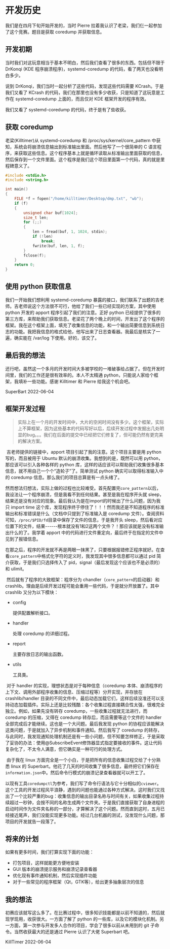 # 开发历史 
我们是在四月下旬开始开发的，当时 Pierre 拉着我认识了老梁，我们仨一起参加了这个竞赛。题目是获取 coredump 并获取信息。

## 开发初期

当时我们对这玩意相当于基本不明白，然后我们查看了很多的东西。包括但不限于 DrKonqi (KDE 程序崩溃程序)，systemd-coredump 的代码，看了两天也没看明白多少。

说到 DrKonqi，我们当时一起分析了这些代码，发现这些代码需要 KCrash。于是我们又看了 KCrash 的代码，我们在那里也没有多少收获，只是知道了这玩意是工作在 systemd-coredump 上面的，而且仅对 KDE 框架开发的程序有效。

我们又看了 systemd-coredump 的代码，终于是有了些收获。

## 获取 coredump
老梁(Killtimer)从 systemd-coredump 和 /proc/sys/kernel/core_pattern 中获知，系统会将崩溃信息输出到标准输出里面。然后他写了一个很简单的 C 语言程序，来获取这些信息。这个程序基本上就是循环读取从标准输出里面获取的信息，然后保存到一个文件里面。这个程序是我们这个项目里面第一个代码，真的就是里程碑意义了。

```c
#include <stdio.h>
#include <string.h>

int main()
{
	FILE *f = fopen("/home/killtimer/Desktop/dmp.txt", "wb");
	if (f)
	{
		unsigned char buf[1024];
		size_t len;
		for (;;)
		{
			len = fread(buf, 1, 1024, stdin);
			if (!len)
				break;
			fwrite(buf, len, 1, f);
		}
		fclose(f);
	}
	return 0;
}
```

## 使用 python 获取信息

我们一开始我们想利用 systemd-coredump 暴露的接口，我们联系了出题的吉老师。吉老师说这个方法很不可行，他给了我们一些已经实现的方案，其中使用 python 开发的 apport 程序引起了我们的注意。正好 python 已经提供了很多的第三方库，来帮助我们获取信息。老梁花了两个晚上的时间，开发出了这个程序的框架。我在这个框架上面，填充了收集信息的功能，和一个输出简要信息到系统日志的功能。我把我信息的格式给他，他写出来了日志查看器。我最后是核实了一遍，确实能在 /var/log 下使用。好的，该交了。

## 最后我的想法

还行吧，虽然这一个多月的开发时间大多被学校的一堆破事给占据了。但在开发时间里，我们的工作还是很有效率的。本人不太精通 python，只能说人家给个框架，我填补一些功能。感谢 Killtimer 和 Pierre 给我这个机会吧。

SuperBart 2022-06-04



## 框架开发过程

> 实际上在一个月的开发时间中，大片的空闲时间没有多少。这个框架，实际上不算框架，因为这些基本的代码写好以后，后续开发过程中发掘出几处明显的bug。。。我们在后面的提交中已经把它们修复了，但可能仍然有更完美的解决方案。

​		吉老师提供的链接中，apport 项目引起了我的注意。这个项目主要是用 python 写的，而且被用于 Ubuntu 默认的崩溃收集。我想到的是，既然可以用 python，那应该可以引入各种各样的 python 库，这样的话应该可以帮助我们收集很多基本信息，就不用自己一个个“造轮子”了。简单测试 python 确实可以取得标准输入中的 coredump 信息。那么我们的项目总算是有一点头绪了。

​		然而想法归想法，实际上做的过程也比较难受。首先配置完`core_pattern`以后，我设法让一个程序崩溃，但是我看不到任何结果。甚至是我在程序开头就 sleep，结果还是没有对应的现象。最后我认为是在import的时候出了什么问题，因为我只 import time 这个库，发现程序终于停住了！！！然而我还是不知道程序的标准输出和标准错误是什么（文档中只提到了标准输入是 coredump 文件）。查阅资料可知，`/proc/$PID/fd`目录中保存了文件的信息，于是我开头 sleep，然后看对应位置下的文件，结果------根本就没有1和2这两个文件？！那应该就是没有标准输出什么的了。我学着 apport 中的代码进行文件重定向，最后终于在指定的文件中见到了报错信息。

​		在那之后，程序的开发就不再是两眼一抹黑了，只要根据报错修正程序就好。在查看`core_pattern`中格式化字符的定义时，我发现其中很多信息都可以通过 pid 简介获取，于是我们只选择传入了 pid，signal（最后发现这个应该也不是必须的）和 ulimit。

​		然后就有了程序的大致框架：程序分为 chandler（`core_pattern`的启动器）和 crashlib。理由是后续开发过程可能会重用一些代码，于是就分开放置了。其中 crashlib 又分为以下模块：

* config

  提供配置解析接口。

* handler

  处理 coredump 的详细过程。

* report

  主要存放日志的输出函数。

* utils

  工具类。

​		对于 handler 的实现，理想状态是对于每种信息（coredump 本体、崩溃程序的上下文、调用外部程序收集的信息、压缩过程等）分开实现，并存放在 crashlib/handler 目录的不同文件中，最后动态加载它们，这样后续没准还可以支持动态加载插件。实际上还是比较残酷：各个收集过程直接耦合性太强，很难完全独立。例如，如果先没有转存 coredump，一些收集过程就无法进行，而 coredump 的压缩，又得在 coredump 转存后，而且需要等这个文件的 handler 全部完成后才能继续。这也是一个大问题。最后我发现 python 的协程应该能解决这类问题，于是就加入了异步机制和事件通知。然后我写了 coredump 的转存，与此同时，我发现通知处理机制还是有一些小问题，但不知要怎样修正，于是采取了妥协的办法：使用@SubscribeEvent修饰器显式指定要接收的事件。这让代码复杂化了，不太令人满意，但它确实是一种可行的处理方式。

​		由于我在 linux 方面完全是一个小白，于是把所有的信息收集过程交给了十分熟悉 linux 的 Superbart。他花了几天的时间收集了很多信息，最终把它们保存在`information.json`中。然后命令行模式的崩溃记录查看器就可以开工了。

​		以现有工具`coredumpctl`为参考，我们写了命令行语法与它十分相似的`cviewer`。这个工具的开发过程风平浪静，遇到的问题也能通过各种方式解决。这时我们又找出了一个比较严重的bug：收集信息的输出目录名称与时间有关，如果收集过程持续超过一秒钟，会按不同的名称生成两个文件夹。于是我们直接获取了自身进程的启动时间作为文件夹名称的一部分，才算解决了这个问题。然而直到这时，五月已经接近尾声，我们没能实现更多功能。经过几台机器的测试，没发现什么问题，那项目的开发就告一段落了。

## 将来的计划

如果有更多时间，我们打算实现下面的功能：

* 打包项目，这样就能更方便地安装
* GUI 版本的崩溃提示服务和崩溃记录查看器
* 优化现有事件通知机制，然后实现插件功能
* 对于一些常见的程序框架（Qt，GTK等），给出更多抽象层次的信息

## 我的想法

初赛应该就写这么多了。在比赛过程中，很多知识技能都是以前不知道的，然后就现学现用，收获很大。一方面了解了 python 的一些库，以及它的模块化机制。另一方面，第一次参与开发多人合作的项目，学会了很多以前从未用到的 git 子命令。当然收获最大的还是通过 Pierre 认识了大佬 Superbart 吧。

KillTimer 2022-06-04

